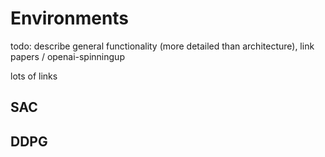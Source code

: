 # Environments

todo: describe general functionality (more detailed than architecture), link papers / openai-spinningup

lots of links

## SAC

## DDPG

